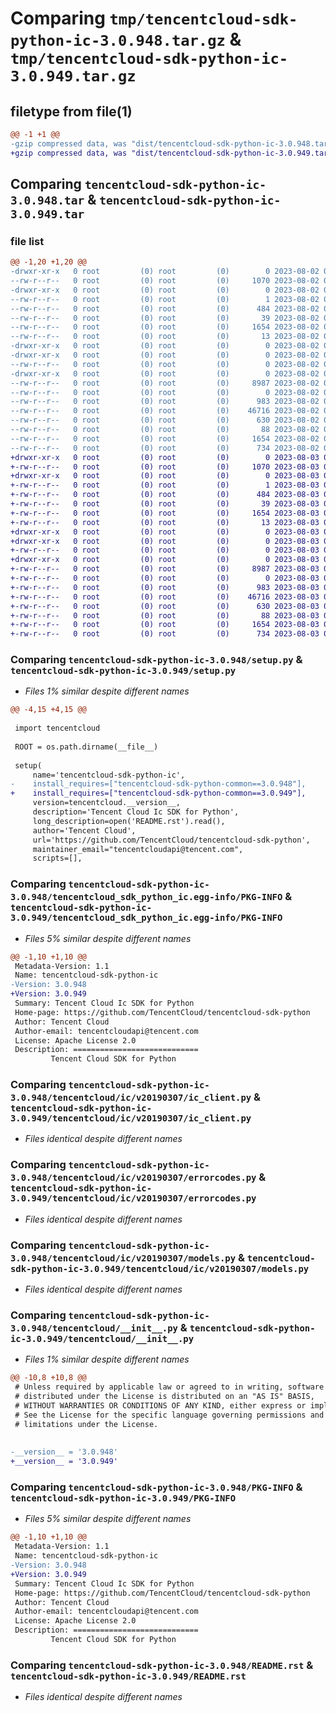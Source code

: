 # Comparing `tmp/tencentcloud-sdk-python-ic-3.0.948.tar.gz` & `tmp/tencentcloud-sdk-python-ic-3.0.949.tar.gz`

## filetype from file(1)

```diff
@@ -1 +1 @@
-gzip compressed data, was "dist/tencentcloud-sdk-python-ic-3.0.948.tar", last modified: Wed Aug  2 00:31:15 2023, max compression
+gzip compressed data, was "dist/tencentcloud-sdk-python-ic-3.0.949.tar", last modified: Thu Aug  3 00:27:29 2023, max compression
```

## Comparing `tencentcloud-sdk-python-ic-3.0.948.tar` & `tencentcloud-sdk-python-ic-3.0.949.tar`

### file list

```diff
@@ -1,20 +1,20 @@
-drwxr-xr-x   0 root         (0) root         (0)        0 2023-08-02 00:31:15.000000 tencentcloud-sdk-python-ic-3.0.948/
--rw-r--r--   0 root         (0) root         (0)     1070 2023-08-02 00:31:15.000000 tencentcloud-sdk-python-ic-3.0.948/setup.py
-drwxr-xr-x   0 root         (0) root         (0)        0 2023-08-02 00:31:15.000000 tencentcloud-sdk-python-ic-3.0.948/tencentcloud_sdk_python_ic.egg-info/
--rw-r--r--   0 root         (0) root         (0)        1 2023-08-02 00:31:15.000000 tencentcloud-sdk-python-ic-3.0.948/tencentcloud_sdk_python_ic.egg-info/dependency_links.txt
--rw-r--r--   0 root         (0) root         (0)      484 2023-08-02 00:31:15.000000 tencentcloud-sdk-python-ic-3.0.948/tencentcloud_sdk_python_ic.egg-info/SOURCES.txt
--rw-r--r--   0 root         (0) root         (0)       39 2023-08-02 00:31:15.000000 tencentcloud-sdk-python-ic-3.0.948/tencentcloud_sdk_python_ic.egg-info/requires.txt
--rw-r--r--   0 root         (0) root         (0)     1654 2023-08-02 00:31:15.000000 tencentcloud-sdk-python-ic-3.0.948/tencentcloud_sdk_python_ic.egg-info/PKG-INFO
--rw-r--r--   0 root         (0) root         (0)       13 2023-08-02 00:31:15.000000 tencentcloud-sdk-python-ic-3.0.948/tencentcloud_sdk_python_ic.egg-info/top_level.txt
-drwxr-xr-x   0 root         (0) root         (0)        0 2023-08-02 00:31:15.000000 tencentcloud-sdk-python-ic-3.0.948/tencentcloud/
-drwxr-xr-x   0 root         (0) root         (0)        0 2023-08-02 00:31:15.000000 tencentcloud-sdk-python-ic-3.0.948/tencentcloud/ic/
--rw-r--r--   0 root         (0) root         (0)        0 2023-08-02 00:31:15.000000 tencentcloud-sdk-python-ic-3.0.948/tencentcloud/ic/__init__.py
-drwxr-xr-x   0 root         (0) root         (0)        0 2023-08-02 00:31:15.000000 tencentcloud-sdk-python-ic-3.0.948/tencentcloud/ic/v20190307/
--rw-r--r--   0 root         (0) root         (0)     8987 2023-08-02 00:31:15.000000 tencentcloud-sdk-python-ic-3.0.948/tencentcloud/ic/v20190307/ic_client.py
--rw-r--r--   0 root         (0) root         (0)        0 2023-08-02 00:31:15.000000 tencentcloud-sdk-python-ic-3.0.948/tencentcloud/ic/v20190307/__init__.py
--rw-r--r--   0 root         (0) root         (0)      983 2023-08-02 00:31:15.000000 tencentcloud-sdk-python-ic-3.0.948/tencentcloud/ic/v20190307/errorcodes.py
--rw-r--r--   0 root         (0) root         (0)    46716 2023-08-02 00:31:15.000000 tencentcloud-sdk-python-ic-3.0.948/tencentcloud/ic/v20190307/models.py
--rw-r--r--   0 root         (0) root         (0)      630 2023-08-02 00:31:15.000000 tencentcloud-sdk-python-ic-3.0.948/tencentcloud/__init__.py
--rw-r--r--   0 root         (0) root         (0)       88 2023-08-02 00:31:15.000000 tencentcloud-sdk-python-ic-3.0.948/setup.cfg
--rw-r--r--   0 root         (0) root         (0)     1654 2023-08-02 00:31:15.000000 tencentcloud-sdk-python-ic-3.0.948/PKG-INFO
--rw-r--r--   0 root         (0) root         (0)      734 2023-08-02 00:31:15.000000 tencentcloud-sdk-python-ic-3.0.948/README.rst
+drwxr-xr-x   0 root         (0) root         (0)        0 2023-08-03 00:27:29.000000 tencentcloud-sdk-python-ic-3.0.949/
+-rw-r--r--   0 root         (0) root         (0)     1070 2023-08-03 00:27:29.000000 tencentcloud-sdk-python-ic-3.0.949/setup.py
+drwxr-xr-x   0 root         (0) root         (0)        0 2023-08-03 00:27:29.000000 tencentcloud-sdk-python-ic-3.0.949/tencentcloud_sdk_python_ic.egg-info/
+-rw-r--r--   0 root         (0) root         (0)        1 2023-08-03 00:27:29.000000 tencentcloud-sdk-python-ic-3.0.949/tencentcloud_sdk_python_ic.egg-info/dependency_links.txt
+-rw-r--r--   0 root         (0) root         (0)      484 2023-08-03 00:27:29.000000 tencentcloud-sdk-python-ic-3.0.949/tencentcloud_sdk_python_ic.egg-info/SOURCES.txt
+-rw-r--r--   0 root         (0) root         (0)       39 2023-08-03 00:27:29.000000 tencentcloud-sdk-python-ic-3.0.949/tencentcloud_sdk_python_ic.egg-info/requires.txt
+-rw-r--r--   0 root         (0) root         (0)     1654 2023-08-03 00:27:29.000000 tencentcloud-sdk-python-ic-3.0.949/tencentcloud_sdk_python_ic.egg-info/PKG-INFO
+-rw-r--r--   0 root         (0) root         (0)       13 2023-08-03 00:27:29.000000 tencentcloud-sdk-python-ic-3.0.949/tencentcloud_sdk_python_ic.egg-info/top_level.txt
+drwxr-xr-x   0 root         (0) root         (0)        0 2023-08-03 00:27:29.000000 tencentcloud-sdk-python-ic-3.0.949/tencentcloud/
+drwxr-xr-x   0 root         (0) root         (0)        0 2023-08-03 00:27:29.000000 tencentcloud-sdk-python-ic-3.0.949/tencentcloud/ic/
+-rw-r--r--   0 root         (0) root         (0)        0 2023-08-03 00:27:29.000000 tencentcloud-sdk-python-ic-3.0.949/tencentcloud/ic/__init__.py
+drwxr-xr-x   0 root         (0) root         (0)        0 2023-08-03 00:27:29.000000 tencentcloud-sdk-python-ic-3.0.949/tencentcloud/ic/v20190307/
+-rw-r--r--   0 root         (0) root         (0)     8987 2023-08-03 00:27:29.000000 tencentcloud-sdk-python-ic-3.0.949/tencentcloud/ic/v20190307/ic_client.py
+-rw-r--r--   0 root         (0) root         (0)        0 2023-08-03 00:27:29.000000 tencentcloud-sdk-python-ic-3.0.949/tencentcloud/ic/v20190307/__init__.py
+-rw-r--r--   0 root         (0) root         (0)      983 2023-08-03 00:27:29.000000 tencentcloud-sdk-python-ic-3.0.949/tencentcloud/ic/v20190307/errorcodes.py
+-rw-r--r--   0 root         (0) root         (0)    46716 2023-08-03 00:27:29.000000 tencentcloud-sdk-python-ic-3.0.949/tencentcloud/ic/v20190307/models.py
+-rw-r--r--   0 root         (0) root         (0)      630 2023-08-03 00:27:29.000000 tencentcloud-sdk-python-ic-3.0.949/tencentcloud/__init__.py
+-rw-r--r--   0 root         (0) root         (0)       88 2023-08-03 00:27:29.000000 tencentcloud-sdk-python-ic-3.0.949/setup.cfg
+-rw-r--r--   0 root         (0) root         (0)     1654 2023-08-03 00:27:29.000000 tencentcloud-sdk-python-ic-3.0.949/PKG-INFO
+-rw-r--r--   0 root         (0) root         (0)      734 2023-08-03 00:27:29.000000 tencentcloud-sdk-python-ic-3.0.949/README.rst
```

### Comparing `tencentcloud-sdk-python-ic-3.0.948/setup.py` & `tencentcloud-sdk-python-ic-3.0.949/setup.py`

 * *Files 1% similar despite different names*

```diff
@@ -4,15 +4,15 @@
 
 import tencentcloud
 
 ROOT = os.path.dirname(__file__)
 
 setup(
     name='tencentcloud-sdk-python-ic',
-    install_requires=["tencentcloud-sdk-python-common==3.0.948"],
+    install_requires=["tencentcloud-sdk-python-common==3.0.949"],
     version=tencentcloud.__version__,
     description='Tencent Cloud Ic SDK for Python',
     long_description=open('README.rst').read(),
     author='Tencent Cloud',
     url='https://github.com/TencentCloud/tencentcloud-sdk-python',
     maintainer_email="tencentcloudapi@tencent.com",
     scripts=[],
```

### Comparing `tencentcloud-sdk-python-ic-3.0.948/tencentcloud_sdk_python_ic.egg-info/PKG-INFO` & `tencentcloud-sdk-python-ic-3.0.949/tencentcloud_sdk_python_ic.egg-info/PKG-INFO`

 * *Files 5% similar despite different names*

```diff
@@ -1,10 +1,10 @@
 Metadata-Version: 1.1
 Name: tencentcloud-sdk-python-ic
-Version: 3.0.948
+Version: 3.0.949
 Summary: Tencent Cloud Ic SDK for Python
 Home-page: https://github.com/TencentCloud/tencentcloud-sdk-python
 Author: Tencent Cloud
 Author-email: tencentcloudapi@tencent.com
 License: Apache License 2.0
 Description: ============================
         Tencent Cloud SDK for Python
```

### Comparing `tencentcloud-sdk-python-ic-3.0.948/tencentcloud/ic/v20190307/ic_client.py` & `tencentcloud-sdk-python-ic-3.0.949/tencentcloud/ic/v20190307/ic_client.py`

 * *Files identical despite different names*

### Comparing `tencentcloud-sdk-python-ic-3.0.948/tencentcloud/ic/v20190307/errorcodes.py` & `tencentcloud-sdk-python-ic-3.0.949/tencentcloud/ic/v20190307/errorcodes.py`

 * *Files identical despite different names*

### Comparing `tencentcloud-sdk-python-ic-3.0.948/tencentcloud/ic/v20190307/models.py` & `tencentcloud-sdk-python-ic-3.0.949/tencentcloud/ic/v20190307/models.py`

 * *Files identical despite different names*

### Comparing `tencentcloud-sdk-python-ic-3.0.948/tencentcloud/__init__.py` & `tencentcloud-sdk-python-ic-3.0.949/tencentcloud/__init__.py`

 * *Files 1% similar despite different names*

```diff
@@ -10,8 +10,8 @@
 # Unless required by applicable law or agreed to in writing, software
 # distributed under the License is distributed on an "AS IS" BASIS,
 # WITHOUT WARRANTIES OR CONDITIONS OF ANY KIND, either express or implied.
 # See the License for the specific language governing permissions and
 # limitations under the License.
 
 
-__version__ = '3.0.948'
+__version__ = '3.0.949'
```

### Comparing `tencentcloud-sdk-python-ic-3.0.948/PKG-INFO` & `tencentcloud-sdk-python-ic-3.0.949/PKG-INFO`

 * *Files 5% similar despite different names*

```diff
@@ -1,10 +1,10 @@
 Metadata-Version: 1.1
 Name: tencentcloud-sdk-python-ic
-Version: 3.0.948
+Version: 3.0.949
 Summary: Tencent Cloud Ic SDK for Python
 Home-page: https://github.com/TencentCloud/tencentcloud-sdk-python
 Author: Tencent Cloud
 Author-email: tencentcloudapi@tencent.com
 License: Apache License 2.0
 Description: ============================
         Tencent Cloud SDK for Python
```

### Comparing `tencentcloud-sdk-python-ic-3.0.948/README.rst` & `tencentcloud-sdk-python-ic-3.0.949/README.rst`

 * *Files identical despite different names*

